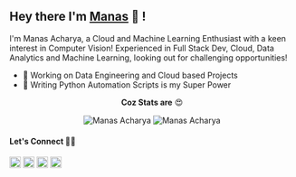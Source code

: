## Hey there I'm [Manas](http://manasacharya.ml) 👋 !

I'm Manas Acharya, a Cloud and Machine Learning Enthusiast with a keen interest in Computer Vision! Experienced in Full Stack Dev, Cloud, Data Analytics and Machine Learning, looking out for challenging opportunities!

- 🎯 Working on Data Engineering and Cloud based Projects
- 🐍 Writing Python Automation Scripts is my Super Power

<p align="center"><b>Coz Stats are</b> 😍</p>
<p align="center">
<img align="center" src="https://github-readme-stats.vercel.app/api?username=hod101s&theme=tokyonight&show_icons=true&count_private=true&include_all_commits=true" alt="Manas Acharya" />
<img align="center" src="https://github-readme-stats.vercel.app/api/top-langs/?username=hod101s&theme=tokyonight&layout=compact" alt="Manas Acharya" />
</p>

#### Let's Connect 🤝🤘
<a href="mailto:manasacharya.101@gmail.com" target="_blank"><img src="https://cdn-icons-png.flaticon.com/512/893/893257.png" alt="manas-acharya" height="20" width="20" /></a>
<a href="https://hod101s.github.io/site/" target="_blank"><img src="https://cdn-icons-png.flaticon.com/512/975/975645.png" alt="manas-acharya" height="20" width="20" /></a>
<a href="https://github.com/HOD101s" target="_blank"><img src="https://cdn-icons-png.flaticon.com/512/270/270798.png" alt="hod101s" height="20" width="20" /></a>
<a href="https://www.linkedin.com/in/manas-acharya/" target="_blank"><img src="https://cdn-icons-png.flaticon.com/512/174/174857.png" alt="manas-acharya" height="20" width="20"/></a>
